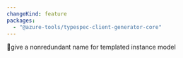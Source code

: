 ```yaml
---
changeKind: feature
packages:
  - "@azure-tools/typespec-client-generator-core"
---
```


give a nonredundant name for templated instance model
